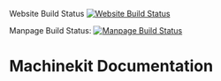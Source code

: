 Website Build Status [![Website Build Status](https://jenkins.machinekit.io/buildStatus/icon?job=machinekit-docs-playout)](https://jenkins.machinekit.io/job/machinekit-docs-playout)

Manpage Build Status: [![Manpage Build Status](https://jenkins.machinekit.io/buildStatus/icon?job=machinekit-manpages)](https://jenkins.machinekit.io/job/machinekit-manpages/)

# Machinekit Documentation


